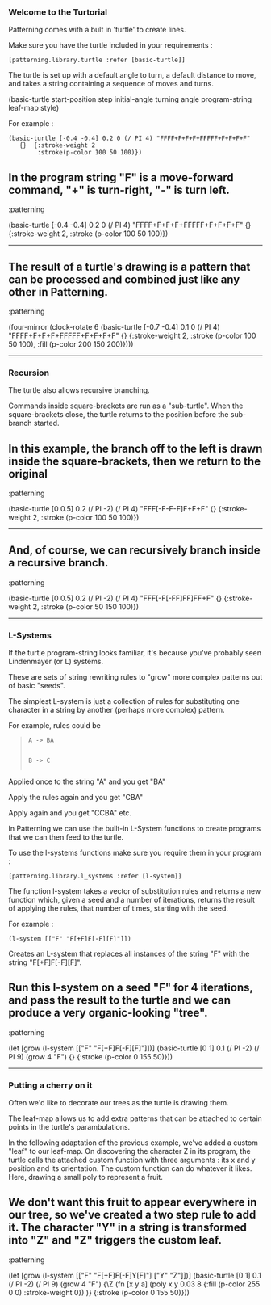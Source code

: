 ### Welcome to the Turtorial

Patterning comes with a bult in 'turtle' to create lines.

Make sure you have the turtle included in your requirements :

    [patterning.library.turtle :refer [basic-turtle]]

The turtle is set up with a default angle to turn, a default distance to move, and takes a string containing a sequence of moves and turns.

(basic-turtle start-position step initial-angle turning angle program-string leaf-map style)

For example :

    (basic-turtle [-0.4 -0.4] 0.2 0 (/ PI 4) "FFFF+F+F+F+FFFFF+F+F+F+F" 
       {}  {:stroke-weight 2 
            :stroke(p-color 100 50 100)})

In the program string "F" is a move-forward command, "+" is turn-right, "-" is turn left.
----
:patterning


(basic-turtle
 [-0.4 -0.4]
 0.2
 0
 (/ PI 4)
 "FFFF+F+F+F+FFFFF+F+F+F+F"
 {} 
 {:stroke-weight 2, :stroke (p-color 100 50 100)})

----
The result of a turtle's drawing is a pattern that can be processed and combined just like any other in Patterning.
----
:patterning


(four-mirror
 (clock-rotate
  6
  (basic-turtle
   [-0.7 -0.4]
   0.1
   0
   (/ PI 4)
   "FFFF+F+F+F+FFFFF+F+F+F+F"
   {}
   {:stroke-weight 2,
    :stroke (p-color 100 50 100), 
    :fill (p-color 200 150 200)})))

----
### Recursion

The turtle also allows recursive branching.

Commands inside square-brackets are run as a "sub-turtle". When the square-brackets close, the turtle returns to the position before the sub-branch started.

In this example, the branch off to the left is drawn inside the square-brackets, then we return to the original
----
:patterning


(basic-turtle
 [0 0.5]
 0.2
 (/ PI -2)
 (/ PI 4)
 "FFF[-F-F-F]F+F+F"
 {} 
 {:stroke-weight 2, :stroke (p-color 100 50 100)})

----
And, of course, we can recursively branch inside a recursive branch.
----
:patterning


(basic-turtle
 [0 0.5]
 0.2
 (/ PI -2)
 (/ PI 4)
 "FFF[-F[-FF]FF]FF+F"
 {} 
 {:stroke-weight 2, :stroke (p-color 50 150 100)})

----
### L-Systems

If the turtle program-string looks familiar, it's because you've probably seen Lindenmayer (or L) systems.

These are sets of string rewriting rules to "grow" more complex patterns out of basic "seeds".

The simplest L-system is just a collection of rules for substituting one character in a string by another (perhaps more complex) pattern.

For example, rules could be

<blockquote>
<code><pre>A -> BA

B -> C</pre></code>
</blockquote>

Applied once to the string "A" and you get "BA"

Apply the rules again and you get "CBA"

Apply again and you get "CCBA" etc.

In Patterning we can use the built-in L-System functions to create programs that we can then feed to the turtle.

To use the l-systems functions make sure you require them in your program :

    [patterning.library.l_systems :refer [l-system]]

The function l-system takes a vector of substitution rules and returns a new function which, given a seed and a number of iterations, returns the result of applying the rules, that number of times, starting with the seed.

For example :

    (l-system [["F" "F[+F]F[-F][F]"]])

Creates an L-system that replaces all instances of the string "F" with the string "F[+F]F[-F][F]".

Run this l-system on a seed "F" for 4 iterations, and pass the result to the turtle and we can produce a very organic-looking "tree".
----
:patterning


(let
 [grow (l-system [["F" "F[+F]F[-F][F]"]])]
 (basic-turtle
  [0 1]
  0.1 
  (/ PI -2) 
  (/ PI 9) 
  (grow 4 "F") 
  {} 
  {:stroke (p-color 0 155 50)}))

----
### Putting a cherry on it

Often we'd like to decorate our trees as the turtle is drawing them.

The leaf-map allows us to add extra patterns that can be attached to certain points in the turtle's parambulations.

In the following adaptation of the previous example, we've added a custom "leaf" to our leaf-map. On discovering the character Z in its program, the turtle calls the attached custom function with three arguments : its x and y position and its orientation. The custom function can do whatever it likes. Here, drawing a small poly to represent a fruit.

We don't want this fruit to appear everywhere in our tree, so we've created a two step rule to add it. The character "Y" in a string is transformed into "Z" and "Z" triggers the custom leaf.
----
:patterning


(let
 [grow (l-system [["F" "F[+F]F[-F]Y[F]"] ["Y" "Z"]])]
 (basic-turtle
  [0 1]
  0.1
  (/ PI -2)
  (/ PI 9)
  (grow 4 "F")
  {\Z
   (fn
    [x y a]
     (poly x y 0.03 8
        {:fill (p-color 255 0 0) :stroke-weight 0})
    )}
  {:stroke (p-color 0 155 50)}))

 